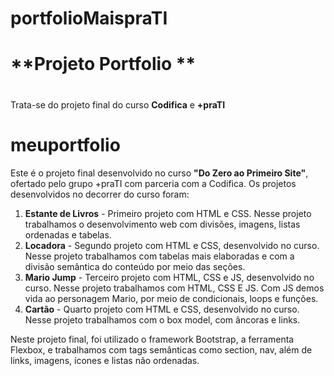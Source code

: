 # portfolioMaispraTI

# **Projeto Portfolio **<h1>

Trata-se do projeto final do curso **Codifica** e **+praTI**

# meuportfolio

Este é o projeto final desenvolvido no curso **"Do Zero ao Primeiro Site"**, ofertado pelo grupo +praTI com parceria com a Codifica.
Os projetos desenvolvidos no decorrer do curso foram:

1. **Estante de Livros** - Primeiro projeto com HTML e CSS. Nesse projeto trabalhamos o desenvolvimento web com divisões, imagens, listas ordenadas e tabelas.
2. **Locadora** - Segundo projeto com HTML e CSS, desenvolvido no curso. Nesse projeto trabalhamos com tabelas mais elaboradas e com a divisão semântica do conteúdo por meio das seções.
3. **Mario Jump** - Terceiro projeto com HTML, CSS e JS, desenvolvido no curso. Nesse projeto trabalhamos com HTML, CSS E JS. Com JS demos vida ao personagem Mario, por meio de condicionais, loops e funções.
4. **Cartão** - Quarto projeto com HTML e CSS, desenvolvido no curso. Nesse projeto trabalhamos com o box model, com âncoras e links.

Neste projeto final, foi utilizado o framework Bootstrap, a ferramenta Flexbox, e trabalhamos com tags semânticas como section, nav, além de links, imagens, ícones e listas não ordenadas.
